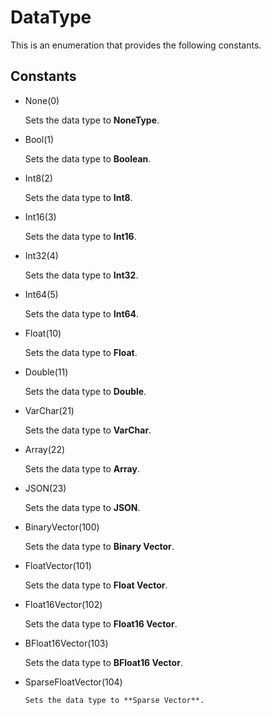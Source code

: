 # DataType

This is an enumeration that provides the following constants.

## Constants

- None(0)

    Sets the data type to **NoneType**.

- Bool(1)

    Sets the data type to **Boolean**.

- Int8(2)

    Sets the data type to **Int8**.

- Int16(3)

    Sets the data type to **Int16**.

- Int32(4)

    Sets the data type to **Int32**.

- Int64(5)

    Sets the data type to **Int64**.

- Float(10)

    Sets the data type to **Float**.

- Double(11)

    Sets the data type to **Double**.

- VarChar(21)

    Sets the data type to **VarChar**.

- Array(22)

    Sets the data type to **Array**.

- JSON(23)

    Sets the data type to **JSON**.

- BinaryVector(100)

    Sets the data type to **Binary Vector**.

- FloatVector(101)

    Sets the data type to **Float Vector**.

- Float16Vector(102)

    Sets the data type to **Float16 Vector**.

- BFloat16Vector(103)

    Sets the data type to **BFloat16 Vector**.

- SparseFloatVector(104)

      Sets the data type to **Sparse Vector**.

